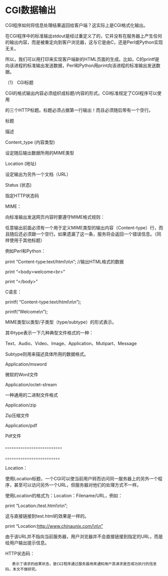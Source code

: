 # CGI数据输出

CGI程序如何将信息处理结果返回给客户端？这实际上是CGI格式化输出。



在CGI程序中的标准输出stdout是经过重定义了的，它并没有在服务器上产生任何的输出内容，而是被重定向到客户浏览器，这与它是由C，还是Perl或Python实现无关。



所以，我们可以用打印来实现客户端新的HTML页面的生成。比如，C的printf是向该进程的标准输出发送数据，Perl和Python用print向该进程的标准输出发送数据。



（1）   CGI标题



CGI的格式输出内容必须组织成标题/内容的形式。CGI标准规定了CGI程序可以使用



的三个HTTP标题。标题必须占据第一行输出！而且必须随后带有一个空行。



标题



描述



Content\_type   \(内容类型\)



设定随后输出数据所用的MIME类型



Location    \(地址\)



设定输出为另外一个文档（URL）



Status      \(状态\)



指定HTTP状态码



 



MIME：



向标准输出发送网页内容时要遵守MIME格式规则：



任意输出前面必须有一个用于定义MIME类型的输出内容（Content-type）行，而且随后还必须跟一个空行。如果遗漏了这一条，服务将会返回一个错误信息。（同样使用于其他标题）



例如Perl和Python：



print “Content-type:text/html\n\n”;   //输出HTML格式的数据



print “&lt;body&gt;welcome&lt;br&gt;”



print “&lt;/body&gt;”



C语言：



printf\( “Content-type:text/html\n\n”\);



printf\(“Welcome\n”\);



 



MIME类型以类型/子类型（type/subtype）的形式表示。



其中type表示一下几种典型文件格式的一种：



Text、Audio、Video、Image、Application、Mutipart、Message



Subtype则用来描述具体所用的数据格式。



Application/msword



微软的Word文件



Application/octet-stream



一种通用的二进制文件格式



Application/zip



Zip压缩文件



Application/pdf



Pdf文件



。。。。。。。。。。。。。。。。。。。。。。。。。。



。。。。。。。。。。。。。。。。。。。。。。。。。



 



Location：



使用Location标题，一个CGI可以使当前用户转而访问同一服务器上的另外一个程序，甚至可以访问另外一个URL，但服务器对他们的处理方式不一样。



使用Location的格式为：Location：Filename/URL，例如：



print “Location:/test.html\n\n”;



这与直接链接到test.html的效果是一样的。



 



print “Location:http://www.chinaunix.com/\n\n”



由于该URL并不指向当前服务器，用户浏览器并不会直接链接到指定的URL，而是给用户输出提示信息。



 



 



HTTP状态码：



       表示了请求的结果状态，是CGI程序通过服务器用来通知用户其请求是否成功执行的信息码，本文不做研究。

